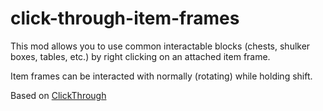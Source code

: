 # click-through-item-frames

This mod allows you to use common interactable blocks (chests, shulker boxes, tables, etc.) by right clicking on an attached item frame.

Item frames can be interacted with normally (rotating) while holding shift.

Based on [ClickThrough](https://github.com/gbl/ClickThrough)